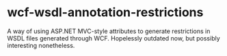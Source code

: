 # wcf-wsdl-annotation-restrictions
A way of using ASP.NET MVC-style attributes to generate restrictions in WSDL files generated through WCF. Hopelessly outdated now, but possibly interesting nonetheless.
